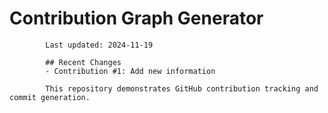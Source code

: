 # Contribution Graph Generator
            
            Last updated: 2024-11-19
            
            ## Recent Changes
            - Contribution #1: Add new information
            
            This repository demonstrates GitHub contribution tracking and commit generation.
        